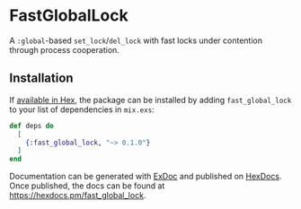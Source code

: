 # FastGlobalLock

A `:global`-based `set_lock`/`del_lock` with fast locks under contention through process cooperation.

## Installation

If [available in Hex](https://hex.pm/docs/publish), the package can be installed
by adding `fast_global_lock` to your list of dependencies in `mix.exs`:

```elixir
def deps do
  [
    {:fast_global_lock, "~> 0.1.0"}
  ]
end
```

Documentation can be generated with [ExDoc](https://github.com/elixir-lang/ex_doc)
and published on [HexDocs](https://hexdocs.pm). Once published, the docs can
be found at <https://hexdocs.pm/fast_global_lock>.
